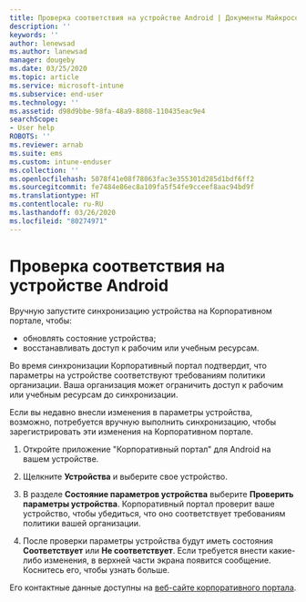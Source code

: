 ```yaml
---
title: Проверка соответствия на устройстве Android | Документы Майкрософт
description: ''
keywords: ''
author: lenewsad
ms.author: lanewsad
manager: dougeby
ms.date: 03/25/2020
ms.topic: article
ms.service: microsoft-intune
ms.subservice: end-user
ms.technology: ''
ms.assetid: d98d9bbe-98fa-48a9-8808-110435eac9e4
searchScope:
- User help
ROBOTS: ''
ms.reviewer: arnab
ms.suite: ems
ms.custom: intune-enduser
ms.collection: ''
ms.openlocfilehash: 5078f41e08f78063fac3e355301d285d1bdf6ff2
ms.sourcegitcommit: fe7484e86ec8a109fa5f54fe9cceef8aac94bd9f
ms.translationtype: HT
ms.contentlocale: ru-RU
ms.lasthandoff: 03/26/2020
ms.locfileid: "80274971"
---
```

# <a name="check-compliance-on-your-android-device"></a>Проверка соответствия на устройстве Android  
Вручную запустите синхронизацию устройства на Корпоративном портале, чтобы:

* обновлять состояние устройства; 
* восстанавливать доступ к рабочим или учебным ресурсам. 

Во время синхронизации Корпоративный портал подтвердит, что параметры на устройстве соответствуют требованиям политики организации.  Ваша организация может ограничить доступ к рабочим или учебным ресурсам до синхронизации.  

Если вы недавно внесли изменения в параметры устройства, возможно, потребуется вручную выполнить синхронизацию, чтобы зарегистрировать эти изменения на Корпоративном портале. 

1. Откройте приложение "Корпоративный портал" для Android на вашем устройстве.  

2. Щелкните **Устройства** и выберите свое устройство.  

3. В разделе **Состояние параметров устройства** выберите **Проверить параметры устройства**. Корпоративный портал проверит ваше устройство, чтобы убедиться, что оно соответствует требованиям политики вашей организации. 

4. После проверки параметры устройства будут иметь состояния **Соответствует** или **Не соответствует**. Если требуется внести какие-либо изменения, в верхней части экрана появится сообщение. Коснитесь его, чтобы узнать больше. 

Его контактные данные доступны на [веб-сайте корпоративного портала](https://go.microsoft.com/fwlink/?linkid=2010980).  
